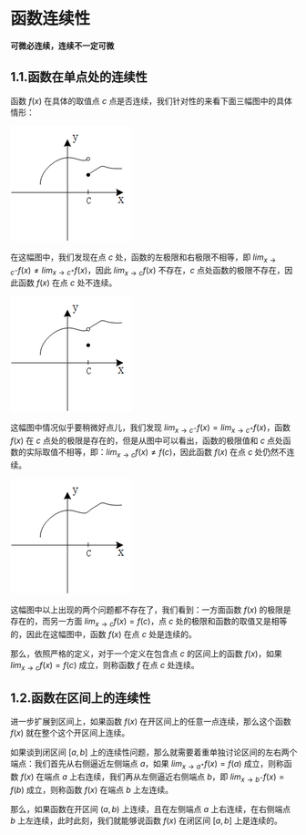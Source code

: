 # 函数连续性

**可微必连续，连续不一定可微**

## 1.1.函数在单点处的连续性

函数 $f(x)$ 在具体的取值点 $c$ 点是否连续，我们针对性的来看下面三幅图中的具体情形：

![附件/机器学习数学/0fca6b43264682ab4be7b1c247b2c090.png](../../附件/机器学习数学/0fca6b43264682ab4be7b1c247b2c090.png)

在这幅图中，我们发现在点 $c$ 处，函数的左极限和右极限不相等，即 $lim_{x\rightarrow c^{-}}f(x) \neq lim_{x\rightarrow c^{+}}f(x)$，因此 $lim_{x\rightarrow c}f(x)$ 不存在，$c$ 点处函数的极限不存在，因此函数 $f(x)$ 在点 $c$ 处不连续。

![附件/机器学习数学/8b680e4fdcbba25679180a51b7d9d9a1.png](../../附件/机器学习数学/8b680e4fdcbba25679180a51b7d9d9a1.png)

这幅图中情况似乎要稍微好点儿，我们发现 $lim_{x\rightarrow c^{-}}f(x)=lim_{x\rightarrow c^{+}}f(x)$，函数 $f(x)$ 在 $c$ 点处的极限是存在的，但是从图中可以看出，函数的极限值和 $c$ 点处函数的实际取值不相等，即：$lim_{x\rightarrow c}f(x) \neq f(c)$，因此函数 $f(x)$ 在点 $c$ 处仍然不连续。

![附件/机器学习数学/76c39992765574cc6d639af285830e8d.png](../../附件/机器学习数学/76c39992765574cc6d639af285830e8d.png)

这幅图中以上出现的两个问题都不存在了，我们看到：一方面函数 $f(x)$ 的极限是存在的，而另一方面 $lim_{x\rightarrow c}f(x)=f(c)$，点 $c$ 处的极限和函数的取值又是相等的，因此在这幅图中，函数 $f(x)$ 在点 $c$ 处是连续的。

那么，依照严格的定义，对于一个定义在包含点 $c$ 的区间上的函数 $f(x)$，如果 $lim_{x\rightarrow c}f(x)=f(c)$ 成立，则称函数 $f$ 在点 $c$ 处连续。

## 1.2.函数在区间上的连续性

进一步扩展到区间上，如果函数 $f(x)$ 在开区间上的任意一点连续，那么这个函数 $f(x)$ 就在整个这个开区间上连续。

如果谈到闭区间 $[a,b]$ 上的连续性问题，那么就需要着重单独讨论区间的左右两个端点：我们首先从右侧逼近左侧端点 $a$，如果 $lim_{x\rightarrow a^{+}}f(x) =f(a)$ 成立，则称函数 $f(x)$ 在端点 $a$ 上右连续，我们再从左侧逼近右侧端点 $b$，即 $lim_{x\rightarrow b^{-}}f(x) =f(b)$ 成立，则称函数 $f(x)$ 在端点 $b$ 上左连续。

那么，如果函数在开区间 $(a,b)$ 上连续，且在左侧端点 $a$ 上右连续，在右侧端点 $b$ 上左连续，此时此刻，我们就能够说函数 $f(x)$ 在闭区间 $[a,b]$ 上是连续的。
